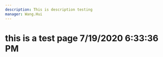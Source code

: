 ```yaml
---
description: This is description testing
manager: Wang.Hui
---
```

# this is a test page 7/19/2020 6:33:36 PM